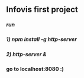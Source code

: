 ## Infovis first project


##### run 
##### 1) npm install -g http-server
##### 2) http-server &

#### go to localhost:8080 :)
